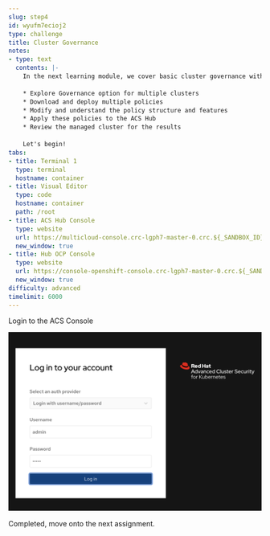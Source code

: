 ```yaml
---
slug: step4
id: wyufm7ecioj2
type: challenge
title: Cluster Governance
notes:
- type: text
  contents: |-
    In the next learning module, we cover basic cluster governance with ACS and the following Concepts:

    * Explore Governance option for multiple clusters
    * Download and deploy multiple policies
    * Modify and understand the policy structure and features
    * Apply these policies to the ACS Hub
    * Review the managed cluster for the results

    Let's begin!
tabs:
- title: Terminal 1
  type: terminal
  hostname: container
- title: Visual Editor
  type: code
  hostname: container
  path: /root
- title: ACS Hub Console
  type: website
  url: https://multicloud-console.crc-lgph7-master-0.crc.${_SANDBOX_ID}.instruqt.io
  new_window: true
- title: Hub OCP Console
  type: website
  url: https://console-openshift-console.crc-lgph7-master-0.crc.${_SANDBOX_ID}.instruqt.io
  new_window: true
difficulty: advanced
timelimit: 6000
---
```

Login to the ACS Console

![perspective-toggle](../assets/acs-login-console.png)

Completed, move onto the next assignment.